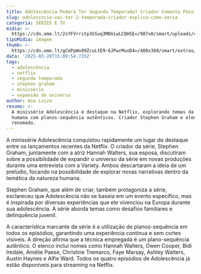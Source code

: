 ```yaml
---
title: Adolescência Poderá Ter Segunda Temporada? Criador Comenta Possibilidades
slug: adolescncia-vai-ter-2-temporada-criador-explica-como-seria
categoria: SÉRIES E TV
midia: >-
  https://cdn.ome.lt/2sYFVrritp3SSuq3MDUiwLCQHSE=/987x0/smart/uploads/conteudo/fotos/OMELETE_CAPA_-_2025-03-28T113315.680.png
tipoMidia: imagem
thumb: >-
  https://cdn.ome.lt/gCePpWx89ZcuLtE9-6JPwrMuoD4=/480x360/smart/extras/conteudos/omelete_THUMB_-_2025-03-28T113251.727.png
data: '2025-03-28T15:09:54.735Z'
tags:
  - adolescência
  - netflix
  - segunda temporada
  - stephen graham
  - minissérie
  - expansão de universo
author: Ana Luiza
resumo: >-
  A minissérie Adolescência é destaque na Netflix, explorando temas da natureza
  humana com planos-sequência autênticos. Criador Stephen Graham e elenco
  renomado.
---
```


A minissérie Adolescência conquistou rapidamente um lugar de destaque entre os lançamentos recentes da Netflix. O criador da série, Stephen Graham, juntamente com a atriz Hannah Walters, sua esposa, discutiram sobre a possibilidade de expandir o universo da série em novas produções durante uma entrevista com a Variety. Ambos descartaram a ideia de um prelúdio, focando na possibilidade de explorar novas narrativas dentro da temática da natureza humana.

Stephen Graham, que além de criar, também protagoniza a série, esclareceu que Adolescência não se baseia em um evento específico, mas é inspirada por diversas experiências que ele vivenciou na Europa durante sua adolescência. A série aborda temas como desafios familiares e delinquência juvenil.

A característica marcante da série é a utilização de planos-sequência em todos os episódios, garantindo uma experiência contínua e sem cortes visíveis. A direção afirma que a técnica empregada é um plano-sequência autêntico. O elenco inclui nomes como Hannah Walters, Owen Cooper, Bidi Iredale, Amélie Paese, Christine Tremarco, Faye Marsay, Ashley Walters, Austin Haynes e Alfie Ward. Todos os quatro episódios de Adolescência já estão disponíveis para streaming na Netflix.
